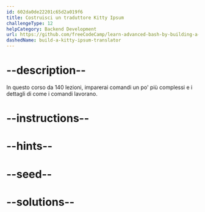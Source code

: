 ```yaml
---
id: 602da0de22201c65d2a019f6
title: Costruisci un traduttore Kitty Ipsum
challengeType: 12
helpCategory: Backend Development
url: https://github.com/freeCodeCamp/learn-advanced-bash-by-building-a-kitty-ipsum-translator
dashedName: build-a-kitty-ipsum-translator
---
```


# --description--

In questo corso da 140 lezioni, imparerai comandi un po' più complessi e i dettagli di come i comandi lavorano.

# --instructions--

# --hints--

# --seed--

# --solutions--
